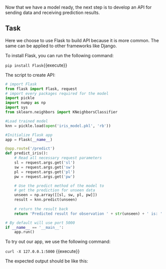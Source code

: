 Now that we have a model ready, the next step is to develop an API for sending data and receiving prediction results.

## Task

Here we choose to use Flask to build API because it is more common. The same can be applied to other frameworks like Django.

To install Flask, you can run the following command:

`pip install Flask`{{execute}}

The script to create API:

```python
# import Flask 
from flask import Flask, request
# import every packages required for the model
import pickle 
import numpy as np
import sys
from sklearn.neighbors import KNeighborsClassifier

#Load trained model 
knn = pickle.load(open('iris_model.pkl', 'rb'))

#Initialize Flask app
app = Flask(__name__)

@app.route('/predict')
def predict_iris():
    # Read all necessary request parameters
    sl = request.args.get('sl')
    sw = request.args.get('sw')
    pl = request.args.get('pl')
    pw = request.args.get('pw')

    # Use the predict method of the model to 
    # get the prediction for unseen data
    unseen = np.array([[sl, sw, pl, pw]])
    result = knn.predict(unseen)
    
    # return the result back
    return 'Predicted result for observation ' + str(unseen) + ' is: ' + str(result)

# By default will use port 5000
if __name__ == '__main__':
    app.run()
```



To try out our app, we use the following command:

` curl -X 127.0.0.1:5000 ` {{execute}}



The expected output should be like this:

